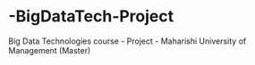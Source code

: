 # -BigDataTech-Project
Big Data Technologies course - Project  - Maharishi University of Management (Master)
